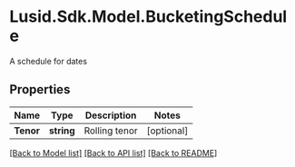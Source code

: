 # Lusid.Sdk.Model.BucketingSchedule
A schedule for dates

## Properties

Name | Type | Description | Notes
------------ | ------------- | ------------- | -------------
**Tenor** | **string** | Rolling tenor | [optional] 

[[Back to Model list]](../README.md#documentation-for-models) [[Back to API list]](../README.md#documentation-for-api-endpoints) [[Back to README]](../README.md)

